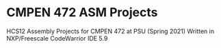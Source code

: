 # CMPEN 472 ASM Projects
 HCS12 Assembly Projects for CMPEN 472 at PSU (Spring 2021)
 Written in NXP/Freescale CodeWarrior IDE 5.9
